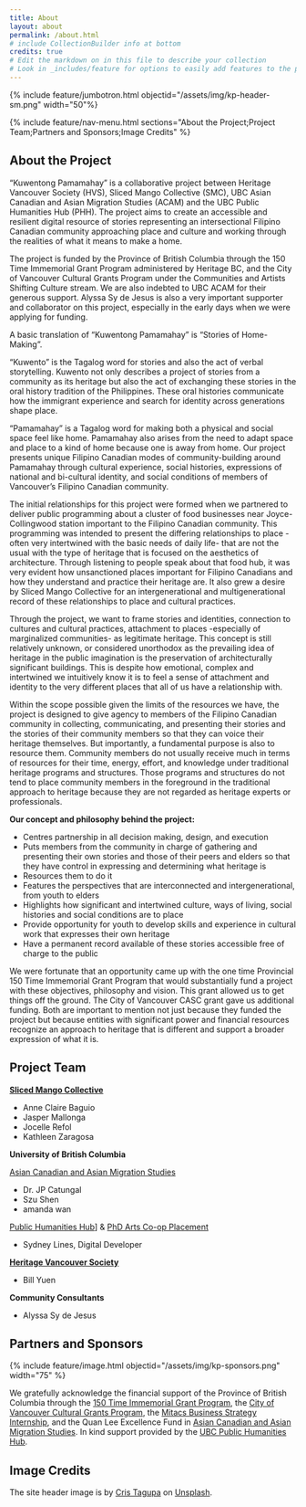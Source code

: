 ```yaml
---
title: About
layout: about
permalink: /about.html
# include CollectionBuilder info at bottom
credits: true
# Edit the markdown on in this file to describe your collection
# Look in _includes/feature for options to easily add features to the page
---
```


{% include feature/jumbotron.html objectid="/assets/img/kp-header-sm.png" width="50"%} 

{% include feature/nav-menu.html sections="About the Project;Project Team;Partners and Sponsors;Image Credits" %}

## About the Project

“Kuwentong Pamamahay” is a collaborative project between Heritage Vancouver Society (HVS), Sliced Mango Collective (SMC), UBC Asian Canadian and Asian Migration Studies (ACAM) and the UBC Public Humanities Hub (PHH). The project aims to create an accessible and resilient digital resource of stories representing an intersectional Filipino Canadian community approaching place and culture and working through the realities of what it means to make a home.

The project is funded by the Province of British Columbia through the 150 Time Immemorial Grant Program administered by Heritage BC, and the City of Vancouver Cultural Grants Program under the  Communities and Artists Shifting Culture stream. We are also indebted to UBC ACAM for their generous support. Alyssa Sy de Jesus is also a very important supporter and collaborator on this project, especially in the early days when we were applying for funding.

A basic translation of “Kuwentong Pamamahay” is “Stories of Home-Making”.

 “Kuwento” is the Tagalog word for stories and also the act of verbal storytelling. Kuwento not only describes a project of stories from a community as its heritage but also the act of exchanging these stories in the oral history tradition of the Philippines. These oral histories communicate how the immigrant experience and search for identity across generations shape place. 

“Pamamahay” is a Tagalog word for making both a physical and social space feel like home. Pamamahay also arises from the need to adapt space and place to a kind of home because one is away from home. Our project presents unique Filipino Canadian modes of community-building around Pamamahay through cultural experience, social histories, expressions of national and bi-cultural identity, and social conditions of members of Vancouver’s Filipino Canadian community.  

The initial relationships for this project were formed when we partnered to deliver public programming about a cluster of food businesses near Joyce-Collingwood station important to the Filipino Canadian community. This programming was intended to present the differing relationships to place -often  very intertwined with the basic needs of daily life- that are not the usual with the type of heritage that is focused on the aesthetics of architecture. Through listening to people speak about that food hub, it was very evident how unsanctioned places important for Filipino Canadians and how they understand and practice their heritage are. It also grew a desire by Sliced Mango Collective for an intergenerational and multigenerational record of these relationships to place and cultural practices.

Through the project, we want to frame stories and identities, connection to cultures and cultural practices, attachment to places -especially of marginalized communities- as legitimate heritage. This concept is still relatively unknown, or considered unorthodox as the prevailing idea of heritage in the public imagination is the preservation of architecturally significant buildings. This is despite how emotional, complex and intertwined we intuitively know it is to feel a sense of attachment and identity to the very different places that all of us have a relationship with. 

Within the scope possible given the limits of the resources we have, the project is designed to give agency to members of the Filipino Canadian community in collecting, communicating, and presenting their stories and the stories of their community members so that they can voice their heritage themselves. But importantly, a fundamental purpose is also to resource them. Community members do not usually receive much in terms of resources for their time, energy, effort, and knowledge under traditional heritage programs and structures. Those programs and structures do not tend to place community members in the foreground in the traditional approach to heritage because they are not regarded as heritage experts or professionals.

**Our concept and philosophy behind the project:**

- Centres partnership in all decision making, design, and execution  
- Puts members from the community in charge of gathering and presenting their own stories and those of their peers and elders so that they have control in expressing and determining what heritage is
- Resources them to do it
- Features the perspectives that are  interconnected and intergenerational, from youth to elders
- Highlights how significant and intertwined culture, ways of living, social histories and social conditions are to place
- Provide opportunity for youth to develop skills and experience in cultural work that expresses their own heritage
- Have a permanent record available of these stories accessible free of charge to the public

We were fortunate that an opportunity came up with the one time Provincial 150 Time Immemorial Grant Program that would substantially fund a project with these objectives, philosophy and vision.  This grant allowed us to get things off the ground. The City of Vancouver CASC grant gave us additional funding. Both are important to mention not just because they funded the project but because entities with significant power and financial resources recognize an approach to heritage that is different and support a broader expression of what it is. 

## Project Team

**[Sliced Mango Collective](https://www.instagram.com/slicedmangoco/)**
- Anne Claire Baguio
- Jasper Mallonga
- Jocelle Refol
- Kathleen Zaragosa

**University of British Columbia**

[Asian Canadian and Asian Migration Studies](https://acam.arts.ubc.ca/)
- Dr. JP Catungal 
- Szu Shen
- amanda wan

[Public Humanities Hub](publichumanities.ubc.ca)] & [PhD Arts Co-op Placement](https://artscoop.ubc.ca/graduate/phd-co-op/)
- Sydney Lines, Digital Developer 

**[Heritage Vancouver Society](https://heritagevancouver.org/)**
- Bill Yuen

**Community Consultants**
- Alyssa Sy de Jesus

## Partners and Sponsors

{% include feature/image.html objectid="/assets/img/kp-sponsors.png" width="75" %}

We gratefully acknowledge the financial support of the Province of British Columbia through the [150 Time Immemorial Grant Program](https://heritagebc.ca/funding/gov-funding/150-time-immemorial-grant-program/), the [City of Vancouver Cultural Grants Program](https://vancouver.ca/people-programs/cultural-grants-program.aspx), the [Mitacs Business Strategy Internship](https://www.mitacs.ca/our-programs/business-strategy-internship/), and the Quan Lee Excellence Fund in [Asian Canadian and Asian Migration Studies](https://acam.arts.ubc.ca/). In kind support provided by the [UBC Public Humanities Hub](https://publichumanities.ubc.ca/).

## Image Credits

The site header image is by [Cris Tagupa](https://unsplash.com/@cjtagupa?utm_content=creditCopyText&utm_medium=referral&utm_source=unsplash) on [Unsplash](https://unsplash.com/photos/boat-on-seashore-lT7zmkth3o8).
  